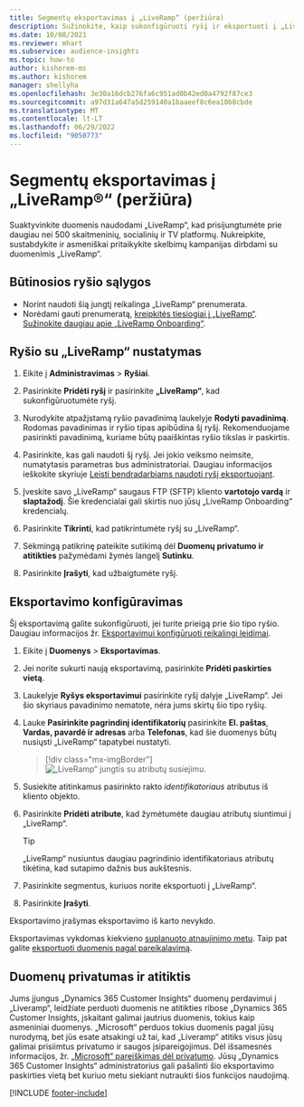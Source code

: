 ```yaml
---
title: Segmentų eksportavimas į „LiveRamp“ (peržiūra)
description: Sužinokite, kaip sukonfigūruoti ryšį ir eksportuoti į „LiveRamp“.
ms.date: 10/08/2021
ms.reviewer: mhart
ms.subservice: audience-insights
ms.topic: how-to
author: kishorem-ms
ms.author: kishorem
manager: shellyha
ms.openlocfilehash: 3e30a16dcb276fa6c951ad0b42ed0a4792f87ce3
ms.sourcegitcommit: a97d31a647a5d259140a1baaeef8c6ea10b8cbde
ms.translationtype: MT
ms.contentlocale: lt-LT
ms.lasthandoff: 06/29/2022
ms.locfileid: "9050773"
---
```

# <a name="export-segments-to-liverampreg-preview"></a>Segmentų eksportavimas į „LiveRamp&reg;“ (peržiūra)

Suaktyvinkite duomenis naudodami „LiveRamp“, kad prisijungtumėte prie daugiau nei 500 skaitmeninių, socialinių ir TV platformų. Nukreipkite, sustabdykite ir asmeniškai pritaikykite skelbimų kampanijas dirbdami su duomenimis „LiveRamp“.

## <a name="prerequisites-for-a-connection"></a>Būtinosios ryšio sąlygos

- Norint naudoti šią jungtį reikalinga „LiveRamp“ prenumerata.
- Norėdami gauti prenumeratą, [kreipkitės tiesiogiai į „LiveRamp“](https://liveramp.com/contact/). [Sužinokite daugiau apie „LiveRamp Onboarding“](https://liveramp.com/our-platform/data-onboarding/).

## <a name="set-up-connection-to-liveramp"></a>Ryšio su „LiveRamp“ nustatymas

1. Eikite į **Administravimas** > **Ryšiai**.

1. Pasirinkite **Pridėti ryšį** ir pasirinkite **„LiveRamp“**, kad sukonfigūruotumėte ryšį.

1. Nurodykite atpažįstamą ryšio pavadinimą laukelyje **Rodyti pavadinimą**. Rodomas pavadinimas ir ryšio tipas apibūdina šį ryšį. Rekomenduojame pasirinkti pavadinimą, kuriame būtų paaiškintas ryšio tikslas ir paskirtis.

1. Pasirinkite, kas gali naudoti šį ryšį. Jei jokio veiksmo neimsite, numatytasis parametras bus administratoriai. Daugiau informacijos ieškokite skyriuje [Leisti bendradarbiams naudoti ryšį eksportuojant](connections.md#allow-contributors-to-use-a-connection-for-exports).

1. Įveskite savo „LiveRamp“ saugaus FTP (SFTP) kliento **vartotojo vardą** ir **slaptažodį**.
Šie kredencialai gali skirtis nuo jūsų „LiveRamp Onboarding“ kredencialų.

1. Pasirinkite **Tikrinti**, kad patikrintumėte ryšį su „LiveRamp“.

1. Sėkmingą patikrinę pateikite sutikimą dėl **Duomenų privatumo ir atitikties** pažymėdami žymės langelį **Sutinku**.

1. Pasirinkite **Įrašyti**, kad užbaigtumėte ryšį.

## <a name="configure-an-export"></a>Eksportavimo konfigūravimas

Šį eksportavimą galite sukonfigūruoti, jei turite prieigą prie šio tipo ryšio. Daugiau informacijos žr. [Eksportavimui konfigūruoti reikalingi leidimai](export-destinations.md#set-up-a-new-export).

1. Eikite į **Duomenys** > **Eksportavimas**.

1. Jei norite sukurti naują eksportavimą, pasirinkite **Pridėti paskirties vietą**.

1. Laukelyje **Ryšys eksportavimui** pasirinkite ryšį dalyje „LiveRamp“. Jei šio skyriaus pavadinimo nematote, nėra jums skirtų šio tipo ryšių.

1. Lauke **Pasirinkite pagrindinį identifikatorių** pasirinkite **El. paštas**, **Vardas, pavardė ir adresas** arba **Telefonas**, kad šie duomenys būtų nusiųsti „LiveRamp“ tapatybei nustatyti.
   > [!div class="mx-imgBorder"]
   > ![„LiveRamp“ jungtis su atributų susiejimu.](media/export-liveramp-segments.png "„LiveRamp“ jungtis su atributų susiejimu")

1. Susiekite atitinkamus pasirinkto rakto *identifikatoriaus* atributus iš kliento objekto.

1. Pasirinkite **Pridėti atribute**, kad žymėtumėte daugiau atributų siuntimui į „LiveRamp“.

   > [!TIP]
   > „LiveRamp“ nusiuntus daugiau pagrindinio identifikatoriaus atributų tikėtina, kad sutapimo dažnis bus aukštesnis.

1. Pasirinkite segmentus, kuriuos norite eksportuoti į „LiveRamp“.

1. Pasirinkite **Įrašyti**.

Eksportavimo įrašymas eksportavimo iš karto nevykdo.

Eksportavimas vykdomas kiekvieno [suplanuoto atnaujinimo metu](system.md#schedule-tab). Taip pat galite [eksportuoti duomenis pagal pareikalavimą](export-destinations.md#run-exports-on-demand). 


## <a name="data-privacy-and-compliance"></a>Duomenų privatumas ir atitiktis

Jums įjungus „Dynamics 365 Customer Insights“ duomenų perdavimui į „Liveramp“, leidžiate perduoti duomenis ne atitikties ribose „Dynamics 365 Customer Insights, įskaitant galimai jautrius duomenis, tokius kaip asmeniniai duomenys. „Microsoft“ perduos tokius duomenis pagal jūsų nurodymą, bet jūs esate atsakingi už tai, kad „Liveramp“ atitiks visus jūsų galimai prisiimtus privatumo ir saugos įsipareigojimus. Dėl išsamesnės informacijos, žr. [„Microsoft“ pareiškimas dėl privatumo](https://go.microsoft.com/fwlink/?linkid=396732).
Jūsų „Dynamics 365 Customer Insights“ administratorius gali pašalinti šio eksportavimo paskirties vietą bet kuriuo metu siekiant nutraukti šios funkcijos naudojimą.

[!INCLUDE [footer-include](includes/footer-banner.md)]
